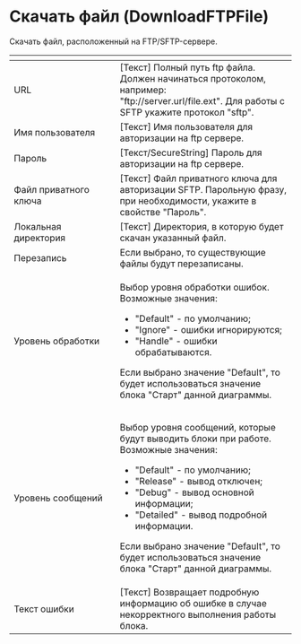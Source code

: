 # Скачать файл (DownloadFTPFile)

Скачать файл, расположенный на FTP/SFTP-сервере.

<table data-header-hidden><thead><tr><th width="202"></th><th width="349"></th></tr></thead><tbody><tr><td>URL</td><td>[Текст] Полный путь ftp файла. Должен начинаться протоколом, например: <br>"ftp://server.url/file.ext". Для работы с SFTP укажите протокол "sftp".</td></tr><tr><td>Имя пользователя</td><td>[Текст] Имя пользователя для авторизации на ftp сервере.</td></tr><tr><td>Пароль</td><td>[Текст/SecureString] Пароль для авторизации на ftp сервере.</td></tr><tr><td>Файл приватного ключа</td><td>[Текст] Файл приватного ключа для авторизации SFTP. Парольную фразу, при необходимости, укажите в свойстве "Пароль".</td></tr><tr><td>Локальная директория</td><td>[Текст] Директория, в которую будет скачан указанный файл.</td></tr><tr><td>Перезапись</td><td>Если выбрано, то существующие файлы будут перезаписаны.</td></tr><tr><td>Уровень обработки</td><td><p>Выбор уровня обработки ошибок. Возможные значения: </p><ul><li>"Default" - по умолчанию; </li><li>"Ignore" - ошибки игнорируются; </li><li>"Handle" - ошибки обрабатываются. </li></ul><p>Если выбрано значение "Default", то будет использоваться значение блока "Старт" данной диаграммы.</p></td></tr><tr><td>Уровень сообщений</td><td><p>Выбор уровня сообщений, которые будут выводить блоки при работе. Возможные значения: </p><ul><li>"Default" - по умолчанию; </li><li>"Release" - вывод отключен; </li><li>"Debug" - вывод основной информации; </li><li>"Detailed" - вывод подробной информации. </li></ul><p>Если выбрано значение "Default", то будет использоваться значение блока "Старт" данной диаграммы.</p></td></tr><tr><td>Текст ошибки</td><td>[Текст] Возвращает подробную информацию об ошибке в случае некорректного выполнения работы блока.</td></tr></tbody></table>
